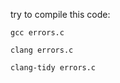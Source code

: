 try to compile this code:

```shell
gcc errors.c
```


```shell
clang errors.c
```

```shell
clang-tidy errors.c 
```
